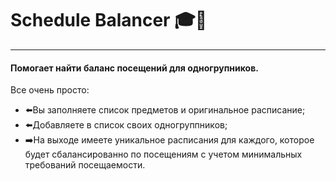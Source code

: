 # Schedule Balancer 🎓📑
---
#### Помогает найти баланс посещений для одногрупников.
Все очень просто:
<ul>
<li>
⬅️Вы заполняете список предметов и оригинальное расписание;
</li>
<li>
⬅️Добавляете в список своих одногруппников;
</li>
<li>
➡️На выходе имеете уникальное расписания для каждого,
которое будет сбалансированно по посещениям 
с учетом минимальных требований посещаемости.
</li>
<ul>